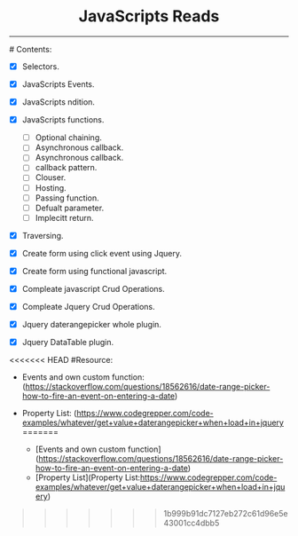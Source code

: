 <center>
<h1>JavaScripts Reads</h1>
<hr>
</center>
# Contents:

- [x] Selectors.
- [x] JavaScripts Events.
- [x] JavaScripts ndition.
- [x] JavaScripts functions.
    - [ ] Optional chaining.
    - [ ] Asynchronous callback.
    - [ ] Asynchronous callback.
    - [ ] callback pattern.
    - [ ] Clouser.
    - [ ] Hosting.
    - [ ] Passing function.
    - [ ] Defualt parameter.
    - [ ] Implecitt return.
    
- [x] Traversing.
- [x] Create form using click event using Jquery.
- [x] Create form using functional javascript.
- [x] Compleate javascript Crud Operations.
- [x] Compleate Jquery Crud Operations.
- [x] Jquery daterangepicker whole plugin.
- [x] Jquery DataTable plugin.



<<<<<<< HEAD
#Resource:

+ Events and own custom function: (https://stackoverflow.com/questions/18562616/date-range-picker-how-to-fire-an-event-on-entering-a-date)
+ Property List: (https://www.codegrepper.com/code-examples/whatever/get+value+daterangepicker+when+load+in+jquery
=======

    + [Events and own custom function] (https://stackoverflow.com/questions/18562616/date-range-picker-how-to-fire-an-event-on-entering-a-date)
    + [Property List](Property List:https://www.codegrepper.com/code-examples/whatever/get+value+daterangepicker+when+load+in+jquery)
>>>>>>> 1b999b91dc7127eb272c61d96e5e43001cc4dbb5

